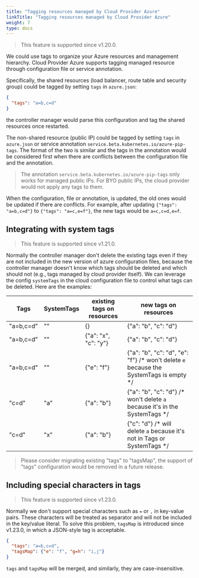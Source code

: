 ```yaml
---
title: "Tagging resources managed by Cloud Provider Azure"
linkTitle: "Tagging resources managed by Cloud Provider Azure"
weight: 7
type: docs
---
```


> This feature is supported since v1.20.0.

We could use tags to organize your Azure resources and management hierarchy. Cloud Provider Azure supports tagging managed resource through configuration file or service annotation.

Specifically, the shared resources (load balancer, route table and security group) could be tagged by setting `tags` in `azure.json`:

```json
{
  "tags": "a=b,c=d"
}
```

the controller manager would parse this configuration and tag the shared resources once restarted.

The non-shared resource (public IP) could be tagged by setting `tags` in `azure.json` or service annotation `service.beta.kubernetes.io/azure-pip-tags`. The format of the two is similar and the tags in the annotation would be considered first when there are conflicts between the configuration file and the annotation.

> The annotation `service.beta.kubernetes.io/azure-pip-tags` only works for managed public IPs. For BYO public IPs, the cloud provider would not apply any tags to them.

When the configuration, file or annotation, is updated, the old ones would be updated if there are conflicts. For example, after updating `{"tags": "a=b,c=d"}` to `{"tags": "a=c,e=f"}`, the new tags would be `a=c,c=d,e=f`.

## Integrating with system tags

> This feature is supported since v1.21.0.

Normally the controller manager don't delete the existing tags even if they are not included in the new version of azure configuration files, because the controller manager doesn't know which tags should be deleted and which should not (e.g., tags managed by cloud provider itself). We can leverage the config `systemTags` in the cloud configuration file to control what tags can be deleted. Here are the examples:

| Tags | SystemTags | existing tags on resources | new tags on resources |
| ----- | ------------ | ----- | ----- |
| "a=b,c=d" | "" | {} | {"a": "b", "c": "d"} |
| "a=b,c=d" | "" | {"a": "x", "c": "y"} | {"a": "b", "c": "d"} |
| "a=b,c=d" | "" | {"e": "f"} | {"a": "b", "c": "d", "e": "f"} /* won't delete `e` because the SystemTags is empty */ |
| "c=d" | "a" | {"a": "b"} | {"a": "b", "c": "d"} /* won't delete `a` because it's in the SystemTags */ |
| "c=d" | "x" | {"a": "b"} | {"c": "d"} /* will delete `a` because it's not in Tags or SystemTags */ |

> Please consider migrating existing "tags" to "tagsMap", the support of "tags" configuration would be removed in a future release.

## Including special characters in tags

> This feature is supported since v1.23.0.

Normally we don't support special characters such as `=` or `,` in key-value pairs. These characters will be treated as separator and will not be included in the key/value literal. To solve this problem, `tagsMap` is introduced since v1.23.0, in which a JSON-style tag is acceptable.

```json
{
  "tags": "a=b,c=d",
  "tagsMap": {"e": "f", "g=h": "i,j"}
}
```

`tags` and `tagsMap` will be merged, and similarly, they are case-insensitive.
